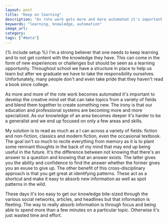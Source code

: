 ```yaml
---
layout: post
title: "Keep on learning"
description: "As rote work gets more and more automated it's important for people to keep learning and making connections between various fields and topics. This improves our creativity and lets us focus on what we're good at."
keywords: "learning, knowledge, automation"
image_url:
category:
tags: ["#meta"]
---
```

{% include setup %}
I'm a strong believer that one needs to keep learning and to not get content with the knowledge they have. This can come in the form of new experiences or challenges but should be seen as a learning opportunity. Throughout school we have a structure in place to help us learn but after we graduate we have to take the responsibility ourselves. Unfortunately, many people don't and even take pride that they haven't read a book since college.

As more and more of the rote work becomes automated it's important to develop the creative mind set that can take topics from a variety of fields and blend them together to create something new. The irony is that our education and professional systems are becoming more and more specialized. As our knowledge of an area becomes deeper it's harder to be a generalist and we end up focused on only a few areas and skills.

My solution is to read as much as a I can across a variety of fields: fiction and non-fiction, classics and modern fiction, even the occasional textbook. The goal isn't so much to recite everything from memory as it is to plant some remnant thoughts in the back of my mind that may end up being useful in the future. It's the difference between not knowing that there's an answer to a question and knowing that an answer exists. The latter gives you the ability and confidence to find the answer whether the former gives you an exuse to give up. The other benefit of this cross-disciplinary approach is that you get great at identifying patterns. These act as a shortcut and make it easy to absorb new information as well as spot patterns in the wild.

These days it's too easy to get our knowledge bite-sized through the various social networks, articles, and headlines but that information is fleeting. The way to really absorb information is through focus and being able to spend more than a few minutes on a particular topic. Otherwise it's just wasted time and effort.
